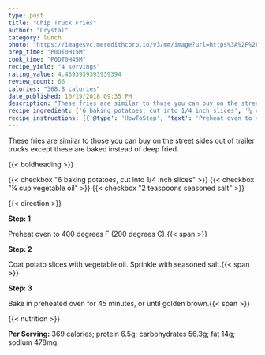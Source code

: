 ```yaml
---
type: post
title: "Chip Truck Fries"
author: "Crystal"
category: lunch
photo: "https://imagesvc.meredithcorp.io/v3/mm/image?url=https%3A%2F%2Fimages.media-allrecipes.com%2Fuserphotos%2F77669.jpg"
prep_time: "P0DT0H15M"
cook_time: "P0DT0H45M"
recipe_yield: "4 servings"
rating_value: 4.4393939393939394
review_count: 66
calories: "368.8 calories"
date_published: 10/19/2018 09:35 PM
description: "These fries are similar to those you can buy on the street sides out of trailer trucks except these are baked instead of deep fried."
recipe_ingredient: ['6 baking potatoes, cut into 1/4 inch slices', '¼ cup vegetable oil', '2 teaspoons seasoned salt']
recipe_instructions: [{'@type': 'HowToStep', 'text': 'Preheat oven to 400 degrees F (200 degrees C).\n'}, {'@type': 'HowToStep', 'text': 'Coat potato slices with vegetable oil.  Sprinkle with seasoned salt.\n'}, {'@type': 'HowToStep', 'text': 'Bake in preheated oven for 45 minutes, or until golden brown.\n'}]
---
```


These fries are similar to those you can buy on the street sides out of trailer trucks except these are baked instead of deep fried. 

{{< boldheading >}}

{{< checkbox "6  baking potatoes, cut into 1/4 inch slices" >}}
{{< checkbox "¼ cup vegetable oil" >}}
{{< checkbox "2 teaspoons seasoned salt" >}}


{{< direction >}}

**Step: 1**

Preheat oven to 400 degrees F (200 degrees C).{{< span >}}

**Step: 2**

Coat potato slices with vegetable oil.  Sprinkle with seasoned salt.{{< span >}}

**Step: 3**

Bake in preheated oven for 45 minutes, or until golden brown.{{< span >}}

{{< nutrition >}}

**Per Serving:** 369 calories; protein 6.5g; carbohydrates 56.3g; fat 14g; sodium 478mg.